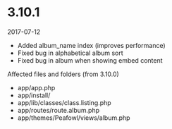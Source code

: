 # 3.10.1

2017-07-12

- Added album_name index (improves performance)
- Fixed bug in alphabetical album sort
- Fixed bug in album when showing embed content

Affected files and folders (from 3.10.0)

- app/app.php
- app/install/
- app/lib/classes/class.listing.php
- app/routes/route.album.php
- app/themes/Peafowl/views/album.php
